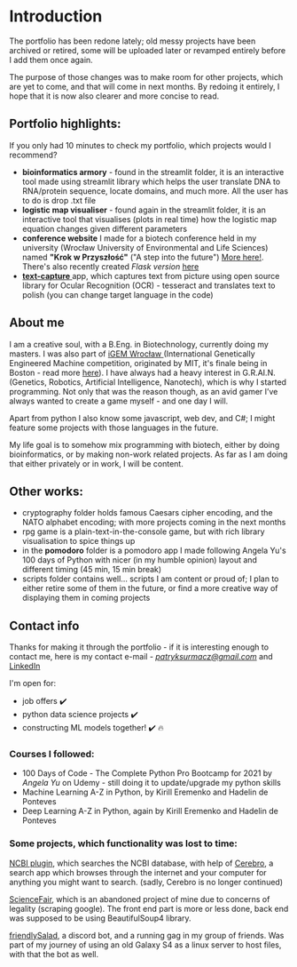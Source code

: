 # Introduction

The portfolio has been redone lately; old messy projects have been archived or retired, some will be uploaded later or revamped entirely before I add them once again. 

The purpose of those changes was to make room for other projects, which are yet to come, and that will come in next months. By redoing it entirely, I hope that it is now also clearer and more concise to read.

## Portfolio highlights:

If you only had 10 minutes to check my portfolio, which projects would I recommend? 
- **bioinformatics armory** - found in the streamlit folder, it is an interactive tool made using streamlit library which helps the user translate DNA to RNA/protein sequence, locate domains, and much more. All the user has to do is drop .txt file
- **logistic map visualiser** - found again in the streamlit folder, it is an interactive tool that visualises (plots in real time) how the logistic map equation changes given different parameters
- **conference website** I made for a biotech conference held in my university (Wrocław University of Environmental and Life Sciences) named **"Krok w Przyszłość"** ("A step into the future") <a href="https://www.facebook.com/Og%C3%B3lnopolska-Konferencja-Biotechnologiczna-Krok-w-przysz%C5%82o%C5%9B%C4%87-2081177618632303/">More here!</a>. There's also recently created <i>Flask version</i> <a href="https://github.com/Scimoose/flask-website"> here</a>
- <a href="https://github.com/Scimoose/text-capture">**text-capture** </a> app, which captures text from picture using open source library for Ocular Recognition (OCR) - tesseract and translates text to polish (you can change target language in the code)

## About me

I am a creative soul, with a B.Eng. in Biotechnology, currently doing my masters. I was also part of <a href="https://2019.igem.org/Team:Wroclaw">iGEM Wrocław </a>(International Genetically Engineered Machine competition, originated by MIT, it's finale being in Boston - read more <a href="https://en.wikipedia.org/wiki/International_Genetically_Engineered_Machine">here</a>). I have always had a heavy interest in G.R.AI.N. (Genetics, Robotics, Artificial Intelligence, Nanotech), which is why I started programming. Not only that was the reason though, as an avid gamer I’ve always wanted to create a game myself - and one day I will.

Apart from python I also know some javascript, web dev, and C#; I might feature some projects with those languages in the future.

My life goal is to somehow mix programming with biotech, either by doing bioinformatics, or by making non-work related projects. As far as I am doing that either privately or in work, I will be content.

## Other works:
- cryptography folder holds famous Caesars cipher encoding, and the NATO alphabet encoding; with more projects coming in the next months
- rpg game is a plain-text-in-the-console game, but with rich library visualisation to spice things up
- in the **pomodoro** folder is a pomodoro app I made following Angela Yu's 100 days of Python with nicer (in my humble opinion) layout and different timing (45 min, 15 min break)
- scripts folder contains well… scripts I am content or proud of; I plan to either retire some of them in the future, or find a more creative way of displaying them in coming projects

## Contact info
Thanks for making it through the portfolio - if it is interesting enough to contact me, here is my contact e-mail - <i>patryksurmacz@gmail.com</i> and <a href="https://www.linkedin.com/in/patryk-surmacz-011482181/">LinkedIn </a>

I'm open for:
- job offers :heavy_check_mark:
- python data science projects :heavy_check_mark:
- constructing ML models together! :heavy_check_mark: :fire:

### Courses I followed:
- 100 Days of Code - The Complete Python Pro Bootcamp for 2021 by *Angela Yu* on Udemy - still doing it to update/upgrade my python skills
- Machine Learning A-Z in Python, by Kirill Eremenko and Hadelin de Ponteves
- Deep Learning A-Z in Python, again by Kirill Eremenko and Hadelin de Ponteves

### Some projects, which functionality was lost to time:

<a href="https://github.com/Scimoose/cerebro-ncbi-plugin">NCBI plugin</a>, which searches the NCBI database, with help of <a href="https://github.com/KELiON/cerebro">Cerebro</a>, a search app which browses through the internet and your computer for anything you might want to search. (sadly, Cerebro is no longer continued)

<a href="https://github.com/Scimoose/sciencefair">ScienceFair</a>, which is an abandoned project of mine due to concerns of legality (scraping google). The front end part is more or less done, back end was supposed to be using BeautifulSoup4 library. 

<a href="https://github.com/Scimoose/friendlySalad">friendlySalad</a>, a discord bot, and a running gag in my group of friends. Was part of my journey of using an old Galaxy S4 as a linux server to host files, with that the bot as well.
